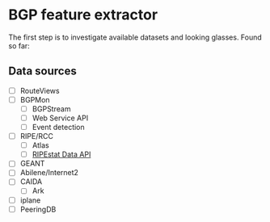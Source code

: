 # BGP feature extractor

The first step is to investigate available datasets and looking glasses.
Found so far:
## Data sources
  - [ ] RouteViews
  - [ ] BGPMon
    - [ ] BGPStream
    - [ ] Web Service API
    - [ ] Event detection
  - [ ] RIPE/RCC
    - [ ] Atlas
    - [ ] [RIPEstat Data API](https://stat.ripe.net/docs/data_api)
  - [ ] GEANT
  - [ ] Abilene/Internet2
  - [ ] CAIDA
    - [ ]  Ark
  - [ ] iplane
  - [ ] PeeringDB
